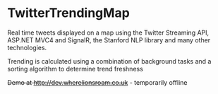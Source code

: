 TwitterTrendingMap
===============

Real time tweets displayed on a map using the Twitter Streaming API, ASP.NET MVC4 and SignalR, the Stanford NLP library and many other technologies.

Trending is calculated using a combination of background tasks and a sorting algorithm to determine trend freshness

~~Demo at http://dev.wherelionsroam.co.uk~~ - temporarily offline
